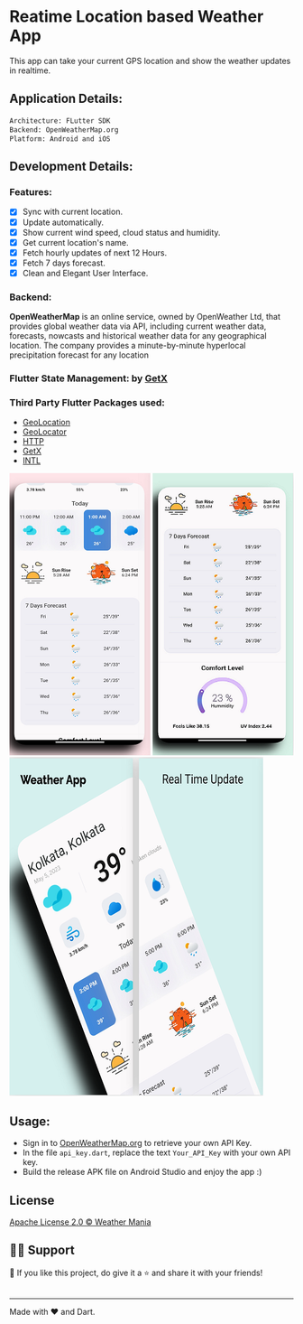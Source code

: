 # Reatime Location based Weather App
This app can take your current GPS location and show the weather updates in realtime.


## Application Details:
```
Architecture: FLutter SDK
Backend: OpenWeatherMap.org
Platform: Android and iOS
```

## Development Details:


### Features:
- [x] Sync with current location.
- [x] Update automatically.
- [x] Show current wind speed, cloud status and humidity.
- [x] Get current location's name.
- [x] Fetch hourly updates of next 12 Hours.
- [x] Fetch 7 days forecast. 
- [x] Clean and Elegant User Interface.

### Backend: 
**OpenWeatherMap** is an online service, owned by OpenWeather Ltd, that provides global weather data via API, including current weather data, forecasts, nowcasts and historical weather data for any geographical location. The company provides a minute-by-minute hyperlocal precipitation forecast for any location

### Flutter State Management: by [GetX](https://pub.dev/packages/get)

### Third Party Flutter Packages used: 
- [GeoLocation](https://pub.dev/packages/geolocation)
- [GeoLocator](https://pub.dev/packages/geolocator)
- [HTTP](https://pub.dev/packages/http)
- [GetX](https://pub.dev/packages/get)
- [INTL](https://pub.dev/packages/intl)


![APP UI Screenshots](https://raw.githubusercontent.com/SatyakiDey75/Hack-ur-Way-App/main/assets/screenshots/b.png?token=GHSAT0AAAAAAB7S7WRJS6FIUULJ3O6DRTIKZCZX5RA)
![APP UI Screenshots](https://raw.githubusercontent.com/SatyakiDey75/Hack-ur-Way-App/main/assets/screenshots/c.png?token=GHSAT0AAAAAAB7S7WRJYAGTQY3E7C6VTLO4ZCZX57Q)
![APP UI Screenshots](https://raw.githubusercontent.com/SatyakiDey75/Hack-ur-Way-App/main/assets/screenshots/a.png?token=GHSAT0AAAAAAB7S7WRIQILAQ5DVFFIVOJQ4ZCZX47Q)

## Usage:
- Sign in to [OpenWeatherMap.org](www.openweathermap.org) to retrieve your own API Key.
- In the file ```api_key.dart```, replace the text ```Your_API_Key``` with your own API key.
- Build the release APK file on Android Studio and  enjoy the app :)


## License
[Apache License 2.0 © Weather Mania](https://github.com/SatyakiDey75/Hack-ur-Way-App/blob/main/LICENSE)



## 🙋‍♂️ Support

💙 If you like this project, do give it a ⭐ and share it with your friends!<br><br>

---

Made with ❤️ and Dart. <br><br>
